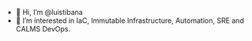 - 👋 Hi, I’m @luistibana
- 👀 I’m interested in IaC, Immutable Infrastructure, Automation, SRE and CALMS DevOps.
<!---
- 🌱 I’m currently learning ...
- 💞️ I’m looking to collaborate on ...
- 📫 How to reach me ...
--->
<!---
luistibana/luistibana is a ✨ special ✨ repository because its `README.md` (this file) appears on your GitHub profile.
You can click the Preview link to take a look at your changes.
--->
